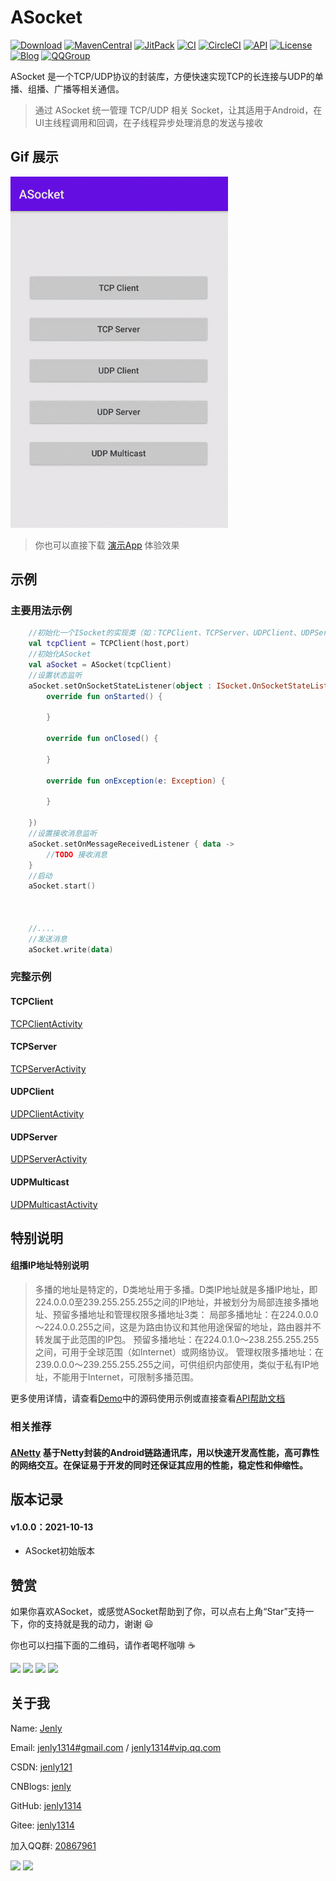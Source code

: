 # ASocket

[![Download](https://img.shields.io/badge/download-App-blue.svg)](https://raw.githubusercontent.com/jenly1314/ASocket/master/app/release/app-release.apk)
[![MavenCentral](https://img.shields.io/maven-central/v/com.github.jenly1314/asocket)](https://repo1.maven.org/maven2/com/github/jenly1314/asocket)
[![JitPack](https://jitpack.io/v/jenly1314/ASocket.svg)](https://jitpack.io/#jenly1314/ASocket)
[![CI](https://travis-ci.com/jenly1314/ASocket.svg?branch=master)](https://travis-ci.com/jenly1314/ASocket)
[![CircleCI](https://circleci.com/gh/jenly1314/ASocket.svg?style=svg)](https://circleci.com/gh/jenly1314/ASocket)
[![API](https://img.shields.io/badge/API-16%2B-blue.svg?style=flat)](https://android-arsenal.com/api?level=16)
[![License](https://img.shields.io/badge/license-MIT-blue.svg)](https://opensource.org/licenses/mit-license.php)
[![Blog](https://img.shields.io/badge/blog-Jenly-9933CC.svg)](https://jenly1314.github.io/)
[![QQGroup](https://img.shields.io/badge/QQGroup-20867961-blue.svg)](http://shang.qq.com/wpa/qunwpa?idkey=8fcc6a2f88552ea44b1411582c94fd124f7bb3ec227e2a400dbbfaad3dc2f5ad)

ASocket 是一个TCP/UDP协议的封装库，方便快速实现TCP的长连接与UDP的单播、组播、广播等相关通信。

> 通过 ASocket 统一管理 TCP/UDP 相关 Socket，让其适用于Android，在UI主线程调用和回调，在子线程异步处理消息的发送与接收

## Gif 展示
![Image](GIF.gif)

> 你也可以直接下载 [演示App](https://raw.githubusercontent.com/jenly1314/ASocket/master/app/release/app-release.apk) 体验效果


## 示例

### 主要用法示例
```kotlin
    //初始化一个ISocket的实现类（如：TCPClient、TCPServer、UDPClient、UDPServer、UDPMulticast）
    val tcpClient = TCPClient(host,port)
    //初始化ASocket
    val aSocket = ASocket(tcpClient)
    //设置状态监听
    aSocket.setOnSocketStateListener(object : ISocket.OnSocketStateListener{
        override fun onStarted() {

        }
    
        override fun onClosed() {
    
        }
    
        override fun onException(e: Exception) {

        }
    
    })
    //设置接收消息监听
    aSocket.setOnMessageReceivedListener { data ->
        //TODO 接收消息
    }
    //启动
    aSocket.start()



    //....
    //发送消息
    aSocket.write(data)

```

### 完整示例

#### TCPClient
[TCPClientActivity](app/src/main/java/com/king/asocket/app/tcp/TCPClientActivity.kt)

#### TCPServer
[TCPServerActivity](app/src/main/java/com/king/asocket/app/tcp/TCPServerActivity.kt)

#### UDPClient
[UDPClientActivity](app/src/main/java/com/king/asocket/app/udp/UDPClientActivity.kt)

#### UDPServer
[UDPServerActivity](app/src/main/java/com/king/asocket/app/udp/UDPServerActivity.kt)

#### UDPMulticast
[UDPMulticastActivity](app/src/main/java/com/king/asocket/app/udp/UDPMulticastActivity.kt)


## 特别说明

#### 组播IP地址特别说明
>  多播的地址是特定的，D类地址用于多播。D类IP地址就是多播IP地址，即224.0.0.0至239.255.255.255之间的IP地址，并被划分为局部连接多播地址、预留多播地址和管理权限多播地址3类：
>  局部多播地址：在224.0.0.0～224.0.0.255之间，这是为路由协议和其他用途保留的地址，路由器并不转发属于此范围的IP包。
>  预留多播地址：在224.0.1.0～238.255.255.255之间，可用于全球范围（如Internet）或网络协议。
>  管理权限多播地址：在239.0.0.0～239.255.255.255之间，可供组织内部使用，类似于私有IP地址，不能用于Internet，可限制多播范围。


更多使用详情，请查看[Demo](app)中的源码使用示例或直接查看[API帮助文档](https://jitpack.io/com/github/jenly1314/ASocket/latest/javadoc/)


### 相关推荐

#### [ANetty](https://github.com/jenly1314/ANetty) 基于Netty封装的Android链路通讯库，用以快速开发高性能，高可靠性的网络交互。在保证易于开发的同时还保证其应用的性能，稳定性和伸缩性。

## 版本记录

#### v1.0.0：2021-10-13
*  ASocket初始版本

## 赞赏
如果你喜欢ASocket，或感觉ASocket帮助到了你，可以点右上角“Star”支持一下，你的支持就是我的动力，谢谢 :smiley:<p>
你也可以扫描下面的二维码，请作者喝杯咖啡 :coffee:
    <div>
        <img src="https://jenly1314.github.io/image/pay/wxpay.png" width="280" heght="350">
        <img src="https://jenly1314.github.io/image/pay/alipay.png" width="280" heght="350">
        <img src="https://jenly1314.github.io/image/pay/qqpay.png" width="280" heght="350">
        <img src="https://jenly1314.github.io/image/alipay_red_envelopes.jpg" width="233" heght="350">
    </div>

## 关于我
   Name: <a title="关于作者" href="https://about.me/jenly1314" target="_blank">Jenly</a>

   Email: <a title="欢迎邮件与我交流" href="mailto:jenly1314@gmail.com" target="_blank">jenly1314#gmail.com</a> / <a title="给我发邮件" href="mailto:jenly1314@vip.qq.com" target="_blank">jenly1314#vip.qq.com</a>

   CSDN: <a title="CSDN博客" href="http://blog.csdn.net/jenly121" target="_blank">jenly121</a>

   CNBlogs: <a title="博客园" href="https://www.cnblogs.com/jenly" target="_blank">jenly</a>

   GitHub: <a title="GitHub开源项目" href="https://github.com/jenly1314" target="_blank">jenly1314</a>
   
   Gitee: <a title="Gitee开源项目" href="https://gitee.com/jenly1314" target="_blank">jenly1314</a>

   加入QQ群: <a title="点击加入QQ群" href="http://shang.qq.com/wpa/qunwpa?idkey=8fcc6a2f88552ea44b1411582c94fd124f7bb3ec227e2a400dbbfaad3dc2f5ad" target="_blank">20867961</a>
   <div>
       <img src="https://jenly1314.github.io/image/jenly666.png">
       <img src="https://jenly1314.github.io/image/qqgourp.png">
   </div>


   
